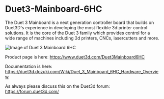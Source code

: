 # Duet3-Mainboard-6HC
The Duet 3 Mainboard is a next generation controller board that builds on Duet3D's experience in developing the most flexible 3d printer control solutions. It is the core of the Duet 3 family which provides control for a wide range of machines including 3d printers, CNCs, lasercutters and more. 

![Image of Duet 3 Mainboard 6HC](https://d17kynu4zpq5hy.cloudfront.net/igi/duet3d/nBQUtJVBfEVjdCQc.medium)

Product page is here: https://www.duet3d.com/Duet3Mainboard6HC

Documentation is here: https://duet3d.dozuki.com/Wiki/Duet_3_Mainboard_6HC_Hardware_Overview

As always please discuss this on the Duet3d forum: https://forum.duet3d.com/
